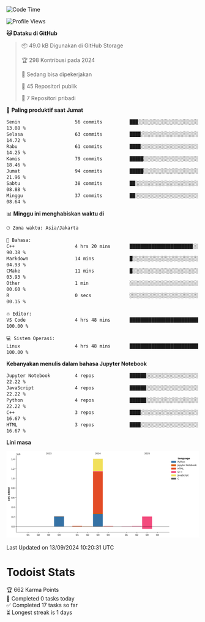<!--START_SECTION:waka-->
![Code Time](http://img.shields.io/badge/Code%20Time-34%20hrs%2058%20mins-blue)

![Profile Views](http://img.shields.io/badge/Profil%20dilihat-3-blue)

**🐱 Dataku di GitHub** 

> 📦 49.0 kB Digunakan di GitHub Storage 
 > 
> 🏆 298 Kontribusi pada 2024
 > 
> 💼 Sedang bisa dipekerjakan
 > 
> 📜 45 Repositori publik 
 > 
> 🔑 7 Repositori pribadi 
 > 
📅 **Paling produktif saat Jumat** 

```text
Senin                    56 commits          ███░░░░░░░░░░░░░░░░░░░░░░   13.08 % 
Selasa                   63 commits          ████░░░░░░░░░░░░░░░░░░░░░   14.72 % 
Rabu                     61 commits          ████░░░░░░░░░░░░░░░░░░░░░   14.25 % 
Kamis                    79 commits          █████░░░░░░░░░░░░░░░░░░░░   18.46 % 
Jumat                    94 commits          █████░░░░░░░░░░░░░░░░░░░░   21.96 % 
Sabtu                    38 commits          ██░░░░░░░░░░░░░░░░░░░░░░░   08.88 % 
Minggu                   37 commits          ██░░░░░░░░░░░░░░░░░░░░░░░   08.64 % 
```


📊 **Minggu ini menghabiskan waktu di** 

```text
🕑︎ Zona waktu: Asia/Jakarta

💬 Bahasa: 
C++                      4 hrs 20 mins       ███████████████████████░░   90.38 % 
Markdown                 14 mins             █░░░░░░░░░░░░░░░░░░░░░░░░   04.93 % 
CMake                    11 mins             █░░░░░░░░░░░░░░░░░░░░░░░░   03.93 % 
Other                    1 min               ░░░░░░░░░░░░░░░░░░░░░░░░░   00.60 % 
R                        0 secs              ░░░░░░░░░░░░░░░░░░░░░░░░░   00.15 % 

🔥 Editor: 
VS Code                  4 hrs 48 mins       █████████████████████████   100.00 % 

💻 Sistem Operasi: 
Linux                    4 hrs 48 mins       █████████████████████████   100.00 % 
```

**Kebanyakan menulis dalam bahasa Jupyter Notebook** 

```text
Jupyter Notebook         4 repos             ██████░░░░░░░░░░░░░░░░░░░   22.22 % 
JavaScript               4 repos             ██████░░░░░░░░░░░░░░░░░░░   22.22 % 
Python                   4 repos             ██████░░░░░░░░░░░░░░░░░░░   22.22 % 
C++                      3 repos             ████░░░░░░░░░░░░░░░░░░░░░   16.67 % 
HTML                     3 repos             ████░░░░░░░░░░░░░░░░░░░░░   16.67 % 
```



**Lini masa**

![Lines of Code chart](https://raw.githubusercontent.com/yusuf601/yusuf601/main/assets/bar_graph.png)


 Last Updated on 13/09/2024 10:20:31 UTC
<!--END_SECTION:waka-->
# Todoist Stats

<!-- TODO-IST:START -->
🏆  662 Karma Points           
🌸  Completed 0 tasks today           
✅  Completed 17 tasks so far           
⏳  Longest streak is 1 days
<!-- TODO-IST:END -->
